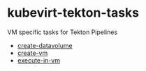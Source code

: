 # kubevirt-tekton-tasks
VM specific tasks for Tekton Pipelines

- [create-datavolume](tasks/create-datavolume) 
- [create-vm](tasks/create-vm) 
- [execute-in-vm](tasks/execute-in-vm) 
